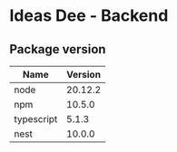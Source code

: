 # Ideas Dee - Backend

## Package version

| **Name**   | **Version** |
| ---------- | ----------- |
| node       | 20.12.2     |
| npm        | 10.5.0      |
| typescript | 5.1.3       |
| nest       | 10.0.0      |

